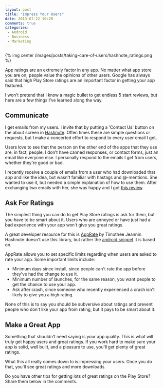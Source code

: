 ```yaml
---
layout: post
title: "Impress Your Users"
date: 2013-07-22 10:29
comments: true
categories: 
 - Android
 - Business
 - Marketing
---
```


{% img center /images/posts/taking-care-of-users/hashnote_ratings.png %}

App ratings are an extremely factor in any app.  No matter what app store you are on, people value the opinions of other users.  Google has always said that high Play Store ratings are an important factor in getting your app featured.

I won't pretend that I know a magic bullet to get endless 5 start reviews, but here are a few things I've learned along the way.

<!-- more -->

## Communicate

I get emails from my users.  I invite that by putting a 'Contact Us' button on the about screen in [Hashnote](http://hashnoteapp.com).  Often times these are simple questions or requests, but I make a concerted effort to respond to every user email I get.

Users love to see that the person on the other end of the apps that they use are, in fact, people.  I don't have canned responses, or contact forms, just an email like everyone else.  I personally respond to the emails I get from users, whether they're good or bad.

I recently receive a couple of emails from a user who had downloaded that app and like the idea, but wasn't familiar with hastags and @-mentions.  She wanted to use it, but needed a simple explanation of how to use them.  After exchanging two emails with her, she was happy and I got [this review](https://play.google.com/store/apps/details?id=com.ryanharter.hashnote&reviewId=Z3A6QU9xcFRPSEdwdS0yOWV1YTIxSHp5MlpkSkcwZDdMNUJacF9CLXhDcVBuU1U2UmlvOXU0Ti1lbXpPNDdKTkVxek9rZWJ3MTRBN29ZbWFoSWxBanVOWVg0).

## Ask For Ratings

The simplest thing you can do to get Play Store ratings is ask for them, but you have to be smart about it.  Users who are annoyed or have just had a bad experience with your app won't give you great ratings.

A great developer resource for this is [AppRate](https://github.com/TimotheeJeannin/AppRate) by Timothee Jeannin.  Hashnote doesn't use this library, but rather the [android snippet](http://www.androidsnippets.com/prompt-engaged-users-to-rate-your-app-in-the-android-market-appirater) it is based on.

AppRate allows you to set specific limits regarding when users are asked to rate your app.  Some important limits include:

* Minimum days since install, since people can't rate the app before they've had the change to use it.
* Minimum number of launches, for the same reason, you want people to get the chance to use your app.
* Ask after crash, since someone who recently experienced a crash isn't likely to give you a high rating.

None of this is to say you should be subversive about ratings and prevent people who don't like your app from rating, but it pays to be smart about it.

## Make a Great App

Something that shouldn't need saying is your app quality.  This is what will truly get happy users and great ratings.  If you work hard to make sure your app is solid, well built, and a pleasure to use, you'll get plenty of great ratings.

What this all really comes down to is impressing your users.  Once you do that, you'll see great ratings and more downloads.

Do you have other tips for getting lots of great ratings on the Play Store?  Share them below in the comments.
